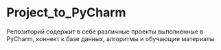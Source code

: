 # Project_to_PyCharm
Репозиторий содержит в себе различные проекты выполненные в PyCharm, коннект к базе данных, алгоритмы и обучающие материалы
